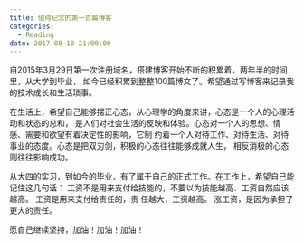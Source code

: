 ```yaml
---
title: 值得纪念的第一百篇博客
categories:
  - Reading
date: 2017-08-10 21:00:00
---
```

自2015年3月29日第一次注册域名，搭建博客开始不断的积累着。两年半的时间里，从大学到毕业，
如今已经积累到整整100篇博文了。希望通过写博客来记录我的技术成长和生活琐事。

在生活上，希望自己能够摆正心态，从心理学的角度来讲，心态是一个人的心理活动和状态的总和，
是人们对社会生活的反映和体验。心态对一个人的思想、情感、需要和欲望有着决定性的影响，它制
约着一个人对待工作、对待生活、对待事业的态度。心态是把双刃剑，积极的心态往往能够成就人生，
相反消极的心态则往往影响成功。

从大四的实习，到如今的毕业，有了属于自己的正式工作。在工作上，希望自己能记住这几句话：
工资不是用来支付给技能的，不要以为技能越高、工资自然应该越高。 工资是用来支付给责任的，责
任越大，工资越高。 涨工资，是因为承担了更大的责任。

愿自己继续坚持，加油！加油！加油！
